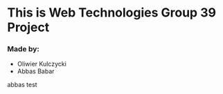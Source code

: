 # This is Web Technologies Group 39 Project

### Made by:
- Oliwier Kulczycki
- Abbas Babar



abbas test
